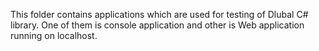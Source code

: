 This folder contains applications which are used for testing of Dlubal C# library. One of them is console application and other is Web application running on localhost.
